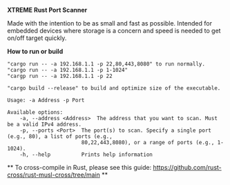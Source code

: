**XTREME Rust Port Scanner**

Made with the intention to be as small and fast as possible. 
Intended for embedded devices where storage is a concern and speed is needed to get on/off target quickly.  

**How to run or build** 
```
"cargo run -- -a 192.168.1.1 -p 22,80,443,8080" to run normally.
"cargo run -- -a 192.168.1.1 -p 1-1024" 
"cargp run -- -a 192.168.1.1 -p 22

"cargo build --release" to build and optimize size of the executable.

Usage: -a Address -p Port

Available options:
    -a, --address <Address>  The address that you want to scan. Must be a valid IPv4 address.
    -p, --ports <Port>  The port(s) to scan. Specify a single port (e.g., 80), a list of ports (e.g.,
                        80,22,443,8080), or a range of ports (e.g., 1-1024).
    -h, --help          Prints help information

```

** To cross-compile in Rust, please see this guide: https://github.com/rust-cross/rust-musl-cross/tree/main **
